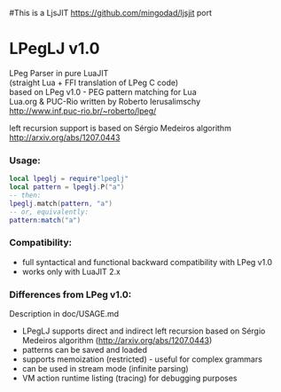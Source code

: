 #This is a LjsJIT https://github.com/mingodad/ljsjit port

LPegLJ v1.0
=============

LPeg Parser in pure LuaJIT  
(straight Lua + FFI translation of LPeg C code)   
based on LPeg v1.0 - PEG pattern matching for Lua  
Lua.org & PUC-Rio  written by Roberto Ierusalimschy  
http://www.inf.puc-rio.br/~roberto/lpeg/

left recursion support is based on Sérgio Medeiros algorithm
http://arxiv.org/abs/1207.0443

### Usage:  
```Lua
local lpeglj = require"lpeglj"  
local pattern = lpeglj.P("a") 
-- then:
lpeglj.match(pattern, "a") 
-- or, equivalently:  
pattern:match("a")  
```

### Compatibility:

- full syntactical and functional backward compatibility with LPeg v1.0
- works only with LuaJIT 2.x  

### Differences from LPeg v1.0:

Description in doc/USAGE.md

- LPegLJ supports direct and indirect left recursion based on Sérgio Medeiros algorithm (http://arxiv.org/abs/1207.0443)
- patterns can be saved and loaded
- supports memoization (restricted) - useful for complex grammars
- can be used in stream mode (infinite parsing)
- VM action runtime listing (tracing) for debugging purposes
